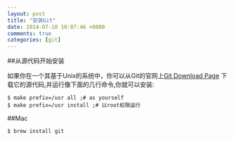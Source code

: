 ```yaml
---
layout: post
title: "安装Git"
date: 2014-07-10 10:07:46 +0800
comments: true
categories: [git]
---
```



##从源代码开始安装

如果你在一个其基于Unix的系统中，你可以从Git的官网上[Git Download Page](http://git-scm.com/download)
下载它的源代码,并运行像下面的几行命令,你就可以安装:

    $ make prefix=/usr all ;# as yourself
    $ make prefix=/usr install ;# 以root权限运行

##Mac

    $ brew install git

